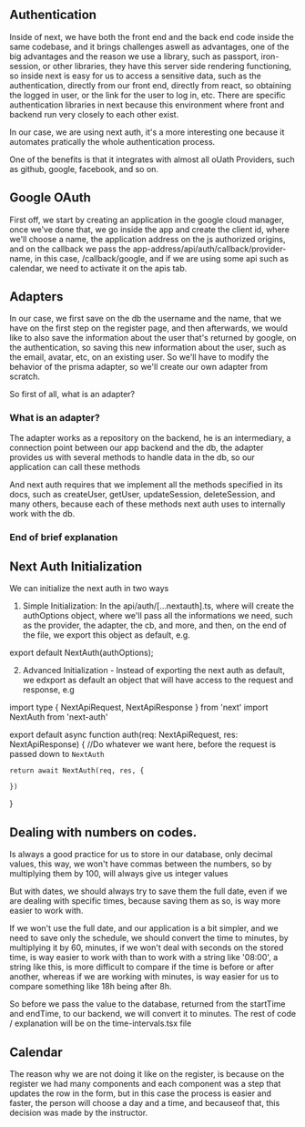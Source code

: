 ## Authentication

Inside of next, we have both the front end and the back end code inside the same codebase, and it brings challenges aswell
as advantages, one of the big advantages and the reason we use a library, such as passport, iron-session, or other libraries,
they have this server side rendering functioning, so inside next is easy for us to access a sensitive data, such as the
authentication, directly from our front end, directly from react, so obtaining the logged in user, or the link for the user
to log in, etc. There are specific authentication libraries in next because this environment where front and backend run
very closely to each other exist. 

In our case, we are using next auth, it's a more interesting one because it automates pratically the whole authentication
process.

One of the benefits is that it integrates with almost all oUath Providers, such as github, google, facebook, and so on.

## Google OAuth

First off, we start by creating an application in the google cloud manager, once we've done that, we go inside the app
and create the client id, where we'll choose a name, the application address on the js authorized origins, and on the
callback we pass the app-address/api/auth/callback/provider-name, in this case, /callback/google, and if we are using some
api such as calendar, we need to activate it on the apis tab.

## Adapters

In our case, we first save on the db the username and the name, that we have on the first step on the register page, and
then afterwards, we would like to also save the information about the user that's returned by google, on the authentication,
so saving this new information about the user, such as the email, avatar, etc, on an existing user.
So we'll have to modify the behavior of the prisma adapter, so we'll create our own adapter from scratch.

So first of all, what is an adapter?

### What is an adapter?

The adapter works as a repository on the backend, he is an intermediary, a connection point between our app backend and
the db, the adapter provides us with several methods to handle data in the db, so our application can call these methods

And next auth requires that we implement all the methods specified in its docs, such as createUser, getUser, updateSession,
deleteSession, and many others, because each of these methods next auth uses to internally work with the db.

### End of brief explanation

 
 ## Next Auth Initialization

 We can initialize the next auth in two ways

 1. Simple Initialization: In the api/auth/[...nextauth].ts, where will create the authOptions object, where we'll pass
  all the informations we need, such as the provider, the adapter, the cb, and more, and then, on the end of the file, we
  export this object as default, e.g.

  export default NextAuth(authOptions);

2. Advanced Initialization -  Instead of exporting the next auth as default, we edxport as default an object that will
  have access to the request and response, e.g

  import type { NextApiRequest, NextApiResponse } from 'next'
  import NextAuth from 'next-auth'

  export default async function auth(req: NextApiRequest, res: NextApiResponse) {
    //Do whatever we want here, before the request is passed down to `NextAuth`

    return await NextAuth(req, res, {

    })
  }

  ## Dealing with numbers on codes.

  Is always a good practice for us to store in our database, only decimal values, this way, we won't have commas between
  the numbers, so by multiplying them by 100, will always give us integer values

  But with dates, we should always try to save them the full date, even if we are dealing with specific times, because
  saving them as so, is way more easier to work with.

  If we won't use the full date, and our application is a bit simpler, and we need to save only the schedule, we should
  convert the time to minutes, by multiplying it by 60, minutes, if we won't deal with seconds on the stored time, is way
  easier to work with than to work with a string like '08:00', a string like this, is more difficult to compare if the
  time is before or after another, whereas if we are working with minutes, is way easier for us to compare something like
  18h being after 8h.

  So before we pass the value to the database, returned from the startTime and endTime, to our backend, we will convert
  it to minutes. The rest of code / explanation will be on the time-intervals.tsx file

  ## Calendar

  The reason why we are not doing it like on the register, is because on the register we had many components and each
  component was a step that updates the row in the form, but in this case the process is easier and faster, the person
  will choose a day and a time, and becauseof that, this decision was made by the instructor.

